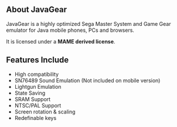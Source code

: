 ## About JavaGear ##

JavaGear is a highly optimized Sega Master System and Game Gear emulator for Java mobile phones, PCs and browsers.

It is licensed under a **MAME derived license**.

## Features Include ##

  * High compatibility
  * SN76489 Sound Emulation (Not included on mobile version)
  * Lightgun Emulation
  * State Saving
  * SRAM Support
  * NTSC/PAL Support
  * Screen rotation & scaling
  * Redefinable keys